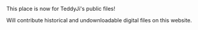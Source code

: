 This place is now for TeddyJi's public files!

Will contribute historical and undownloadable digital files on this website.
